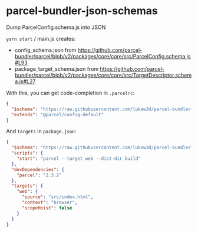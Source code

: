 # parcel-bundler-json-schemas
Dump ParcelConfig.schema.js into JSON

`yarn start` / main.js creates:
- config_schema.json from https://github.com/parcel-bundler/parcel/blob/v2/packages/core/core/src/ParcelConfig.schema.js#L93
- package_target_schema.json from https://github.com/parcel-bundler/parcel/blob/v2/packages/core/core/src/TargetDescriptor.schema.js#L27

With this, you can get code-completion in `.parcelrc`:
```json
{
  "$schema": "https://raw.githubusercontent.com/lukaw3d/parcel-bundler-json-schemas/main/config_schema.json",
  "extends": "@parcel/config-default"
}
```

And `targets` in `package.json`:
```json
{
  "$schema": "https://raw.githubusercontent.com/lukaw3d/parcel-bundler-json-schemas/main/package_schema.json",
  "scripts": {
    "start": "parcel --target web --dist-dir build"
  },
  "devDependencies": {
    "parcel": "2.3.2"
  },
  "targets": {
    "web": {
      "source": "src/index.html",
      "context": "browser",
      "scopeHoist": false
    }
  }
}
```
